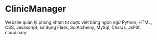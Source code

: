 # ClinicManager
Website quản lý phòng khám tư được viết bằng ngôn ngữ Python, HTML, CSS, Javascript, sử dụng Flask, SqlAlchemy, MySql, CharJs, JsPdf, cloudinary
